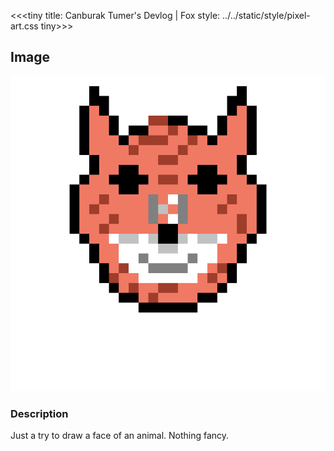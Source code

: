 <<<tiny
title: Canburak Tumer's Devlog | Fox
style: ../../static/style/pixel-art.css
tiny>>>

## Image
![](../../static/pixel-art/Fox-v1.gif)

### Description
Just a try to draw a face of an animal. Nothing fancy.